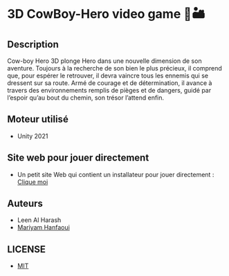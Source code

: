 # 3D CowBoy-Hero video game 🤠🏜️

## Description
Cow-boy Hero 3D plonge Hero dans une nouvelle dimension de son aventure. Toujours à la recherche de son bien le plus précieux, il comprend que, pour espérer le retrouver, il devra vaincre tous les ennemis qui se dressent sur sa route. Armé de courage et de détermination, il avance à travers des environnements remplis de pièges et de dangers, guidé par l’espoir qu’au bout du chemin, son trésor l’attend enfin.

## Moteur utilisé
- Unity 2021

## Site web pour jouer directement
- Un petit site Web qui contient un installateur pour jouer directement : [Clique moi](https://hmariyam.itch.io/cowboy-hero-3d)
  
## Auteurs
- Leen Al Harash
- [Mariyam Hanfaoui](https://github.com/hmariyam)

## LICENSE
- [MIT](https://choosealicense.com/licenses/mit/)
